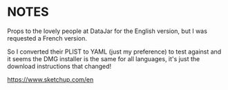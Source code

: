 # NOTES
Props to the lovely people at DataJar for the English version, but I was requested a French version.

So I converted their PLIST to YAML (just my preference) to test against and it seems the DMG installer is the same for all languages, it's just the download instructions that changed! 

https://www.sketchup.com/en
